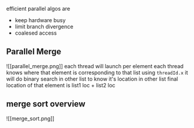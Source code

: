 efficient parallel algos are
- keep hardware busy 
- limit branch divergence
- coalesed access 

## Parallel Merge
![[parallel_merge.png]]
each thread will launch per element
each thread knows where that element is corresponding to that list using `threadId.x`
it will do binary search in other list to know it's location in other list 
final location of that element is list1 loc + list2 loc


## merge sort overview

![[merge_sort.png]]